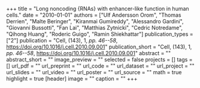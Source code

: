 +++
title = "Long noncoding {RNAs} with enhancer-like function in human cells."
date = "2010-01-01"
authors = ["Ulf Andersson Orom", "Thomas Derrien", "Malte Beringer", "Kiranmai Gumireddy", "Alessandro Gardini", "Giovanni Bussotti", "Fan Lai", "Matthias Zytnicki", "Cedric Notredame", "Qihong Huang", "Roderic Guigo", "Ramin Shiekhattar"]
publication_types = ["2"]
publication = "Cell, (143), 1, _pp. 46--58_, https://doi.org/10.1016/j.cell.2010.09.001"
publication_short = "Cell, (143), 1, _pp. 46--58_, https://doi.org/10.1016/j.cell.2010.09.001"
abstract = ""
abstract_short = ""
image_preview = ""
selected = false
projects = []
tags = []
url_pdf = ""
url_preprint = ""
url_code = ""
url_dataset = ""
url_project = ""
url_slides = ""
url_video = ""
url_poster = ""
url_source = ""
math = true
highlight = true
[header]
image = ""
caption = ""
+++
